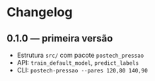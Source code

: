 # Changelog

## 0.1.0 — primeira versão
- Estrutura `src/` com pacote `postech_pressao`
- API: `train_default_model`, `predict_labels`
- CLI: `postech-pressao --pares 120,80 140,90`
